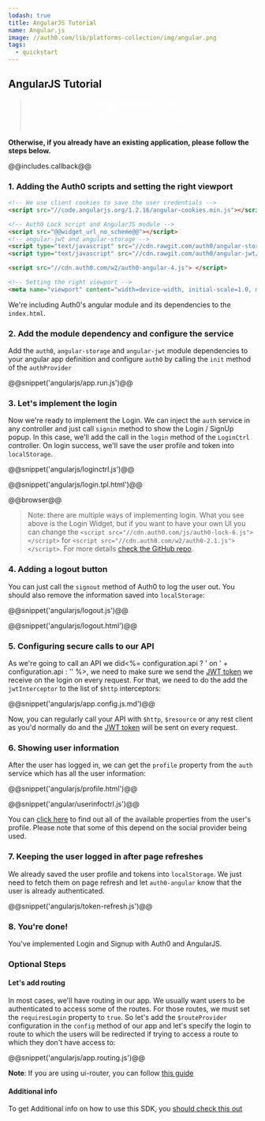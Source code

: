 ```yaml
---
lodash: true
title: AngularJS Tutorial
name: Angular.js
image: //auth0.com/lib/platforms-collection/img/angular.png
tags:
  - quickstart
---
```


## AngularJS Tutorial

<div class="package" style="text-align: center;">
  <blockquote>
    <a href="/auth0-angular/master/create-package?path=examples/widget-with-api&type=js@@account.clientParam@@" class="btn btn-lg btn-success btn-package" style="text-transform: uppercase; color: white">
      <span style="display: block">Download a Seed project</span>
      <% if (account.userName) { %>
      <span class="smaller" style="display:block; font-size: 11px">with your Auth0 API Keys already set and configured</span>
      <% } %>
    </a>
  </blockquote>
</div>

**Otherwise, if you already have an existing application, please follow the steps below.**

@@includes.callback@@

### 1. Adding the Auth0 scripts and setting the right viewport

```html
<!-- We use client cookies to save the user credentials -->
<script src="//code.angularjs.org/1.2.16/angular-cookies.min.js"></script>

<!-- Auth0 Lock script and AngularJS module -->
<script src="@@widget_url_no_scheme@@"></script>
<!-- angular-jwt and angular-storage -->
<script type="text/javascript" src="//cdn.rawgit.com/auth0/angular-storage/master/dist/angular-storage.js"></script>
<script type="text/javascript" src="//cdn.rawgit.com/auth0/angular-jwt/master/dist/angular-jwt.js"></script>

<script src="//cdn.auth0.com/w2/auth0-angular-4.js"> </script>

<!-- Setting the right viewport -->
<meta name="viewport" content="width=device-width, initial-scale=1.0, maximum-scale=1.0, user-scalable=no" />
```

We're including Auth0's angular module and its dependencies to the `index.html`.

### 2. Add the module dependency and configure the service

Add the `auth0`, `angular-storage` and `angular-jwt` module dependencies to your angular app definition and configure `auth0` by calling the `init` method of the `authProvider`

@@snippet('angularjs/app.run.js')@@

### 3. Let's implement the login

Now we're ready to implement the Login. We can inject the `auth` service in any controller and just call `signin` method to show the Login / SignUp popup.
In this case, we'll add the call in the `login` method of the `LoginCtrl` controller. On login success, we'll save the user profile and token into `localStorage`.

@@snippet('angularjs/loginctrl.js')@@

@@snippet('angularjs/login.tpl.html')@@

@@browser@@

> Note: there are multiple ways of implementing login. What you see above is the Login Widget, but if you want to have your own UI you can change the `<script src="//cdn.auth0.com/js/auth0-lock-6.js"></script>` for `<script src="//cdn.auth0.com/w2/auth0-2.1.js"></script>`. For more details [check the GitHub repo](https://github.com/auth0/auth0-angular#with-your-own-ui).

### 4. Adding a logout button

You can just call the `signout` method of Auth0 to log the user out. You should also remove the information saved into `localStorage`:

@@snippet('angularjs/logout.js')@@

@@snippet('angularjs/logout.html')@@

### 5. Configuring secure calls to our API

As we're going to call an API we did<%= configuration.api ? ' on ' + configuration.api : '' %>, we need to make sure we send the [JWT token](/jwt) we receive on the login on every request. For that, we need to do the add the `jwtInterceptor` to the list of `$http` interceptors:

@@snippet('angularjs/app.config.js.md')@@

Now, you can regularly call your API with `$http`, `$resource` or any rest client as you'd normally do and the [JWT token](/jwt) will be sent on every request.

### 6. Showing user information

After the user has logged in, we can get the `profile` property from the `auth` service which has all the user information:

@@snippet('angularjs/profile.html')@@

@@snippet('angular/userinfoctrl.js')@@

You can [click here](/user-profile) to find out all of the available properties from the user's profile. Please note that some of this depend on the social provider being used.

### 7. Keeping the user logged in after page refreshes

We already saved the user profile and tokens into `localStorage`. We just need to fetch them on page refresh and let `auth0-angular` know that the user is already authenticated.

@@snippet('angularjs/token-refresh.js')@@

### 8. You're done!

You've implemented Login and Signup with Auth0 and AngularJS.

### Optional Steps
#### Let's add routing

In most cases, we'll have routing in our app.
We usually want users to be authenticated to access some of the routes. For those routes, we must set the `requiresLogin` property to `true`.
So let's add the `$routeProvider` configuration in the `config` method of our app and let's specify the login to route to which the users will be redirected if trying to access a route to which they don't have access to:

@@snippet('angularjs/app.routing.js')@@

__Note__: If you are using ui-router, you can follow [this guide](https://github.com/auth0/auth0-angular/blob/master/docs/routing.md#ui-router)

#### Additional info

To get Additional info on how to use this SDK, you [should check this out](https://github.com/auth0/auth0-angular/blob/master/README.md)
